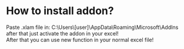 <h1>How to install addon?</h1>
<span>
  Paste .xlam file in: C:\Users\[user]\AppData\Roaming\Microsoft\AddIns 
  </br> after that just activate the addon in your excel! 
  </br>After that you can use new function in your normal excel file!
<span>
